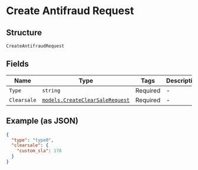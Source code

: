 
# Create Antifraud Request

## Structure

`CreateAntifraudRequest`

## Fields

| Name | Type | Tags | Description |
|  --- | --- | --- | --- |
| `Type` | `string` | Required | - |
| `Clearsale` | [`models.CreateClearSaleRequest`](../../doc/models/create-clear-sale-request.md) | Required | - |

## Example (as JSON)

```json
{
  "type": "type0",
  "clearsale": {
    "custom_sla": 178
  }
}
```

